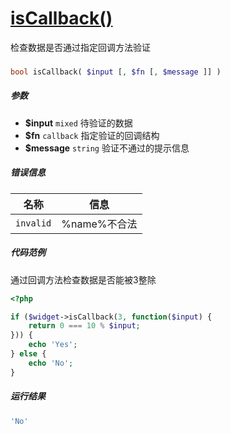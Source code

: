 [isCallback()](http://twinh.github.com/widget/api/isCallback)
=============================================================

检查数据是否通过指定回调方法验证

### 
```php
bool isCallback( $input [, $fn [, $message ]] )
```

##### 参数
* **$input** `mixed` 待验证的数据
* **$fn** `callback` 指定验证的回调结构
* **$message** `string` 验证不通过的提示信息

##### 错误信息
| **名称**              | **信息**                                                       | 
|-----------------------|----------------------------------------------------------------|
| `invalid`             | %name%不合法                                                   |

##### 代码范例
通过回调方法检查数据是否能被3整除
```php
<?php

if ($widget->isCallback(3, function($input) {
    return 0 === 10 % $input;
})) {
    echo 'Yes';
} else {
    echo 'No';
}
```
##### 运行结果
```php
'No'
```
